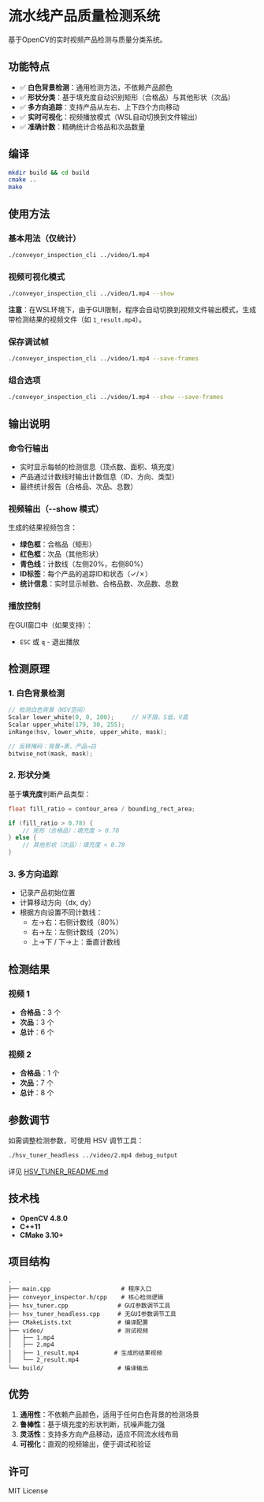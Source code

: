 # 流水线产品质量检测系统

基于OpenCV的实时视频产品检测与质量分类系统。

## 功能特点

- ✅ **白色背景检测**：通用检测方法，不依赖产品颜色
- ✅ **形状分类**：基于填充度自动识别矩形（合格品）与其他形状（次品）
- ✅ **多方向追踪**：支持产品从左右、上下四个方向移动
- ✅ **实时可视化**：视频播放模式（WSL自动切换到文件输出）
- ✅ **准确计数**：精确统计合格品和次品数量

## 编译

```bash
mkdir build && cd build
cmake ..
make
```

## 使用方法

### 基本用法（仅统计）

```bash
./conveyor_inspection_cli ../video/1.mp4
```

### 视频可视化模式

```bash
./conveyor_inspection_cli ../video/1.mp4 --show
```

**注意**：在WSL环境下，由于GUI限制，程序会自动切换到视频文件输出模式，生成带检测结果的视频文件（如 `1_result.mp4`）。

### 保存调试帧

```bash
./conveyor_inspection_cli ../video/1.mp4 --save-frames
```

### 组合选项

```bash
./conveyor_inspection_cli ../video/1.mp4 --show --save-frames
```

## 输出说明

### 命令行输出

- 实时显示每帧的检测信息（顶点数、面积、填充度）
- 产品通过计数线时输出计数信息（ID、方向、类型）
- 最终统计报告（合格品、次品、总数）

### 视频输出（--show 模式）

生成的结果视频包含：

- **绿色框**：合格品（矩形）
- **红色框**：次品（其他形状）
- **青色线**：计数线（左侧20%，右侧80%）
- **ID标签**：每个产品的追踪ID和状态（✓/✗）
- **统计信息**：实时显示帧数、合格品数、次品数、总数

### 播放控制

在GUI窗口中（如果支持）：
- `ESC` 或 `q` - 退出播放

## 检测原理

### 1. 白色背景检测

```cpp
// 检测白色背景（HSV空间）
Scalar lower_white(0, 0, 200);     // H不限，S低，V高
Scalar upper_white(179, 30, 255);
inRange(hsv, lower_white, upper_white, mask);

// 反转掩码：背景→黑，产品→白
bitwise_not(mask, mask);
```

### 2. 形状分类

基于**填充度**判断产品类型：

```cpp
float fill_ratio = contour_area / bounding_rect_area;

if (fill_ratio > 0.78) {
    // 矩形（合格品）：填充度 > 0.78
} else {
    // 其他形状（次品）：填充度 < 0.78
}
```

### 3. 多方向追踪

- 记录产品初始位置
- 计算移动方向（dx, dy）
- 根据方向设置不同计数线：
  - 左→右：右侧计数线（80%）
  - 右→左：左侧计数线（20%）
  - 上→下 / 下→上：垂直计数线

## 检测结果

### 视频 1

- **合格品**：3 个
- **次品**：3 个
- **总计**：6 个

### 视频 2

- **合格品**：1 个
- **次品**：7 个
- **总计**：8 个

## 参数调节

如需调整检测参数，可使用 HSV 调节工具：

```bash
./hsv_tuner_headless ../video/2.mp4 debug_output
```

详见 [HSV_TUNER_README.md](HSV_TUNER_README.md)

## 技术栈

- **OpenCV 4.8.0**
- **C++11**
- **CMake 3.10+**

## 项目结构

```
.
├── main.cpp                    # 程序入口
├── conveyor_inspector.h/cpp    # 核心检测逻辑
├── hsv_tuner.cpp              # GUI参数调节工具
├── hsv_tuner_headless.cpp     # 无GUI参数调节工具
├── CMakeLists.txt             # 编译配置
├── video/                     # 测试视频
│   ├── 1.mp4
│   ├── 2.mp4
│   ├── 1_result.mp4          # 生成的结果视频
│   └── 2_result.mp4
└── build/                     # 编译输出
```

## 优势

1. **通用性**：不依赖产品颜色，适用于任何白色背景的检测场景
2. **鲁棒性**：基于填充度的形状判断，抗噪声能力强
3. **灵活性**：支持多方向产品移动，适应不同流水线布局
4. **可视化**：直观的视频输出，便于调试和验证

## 许可

MIT License
